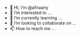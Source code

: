 - 👋 Hi, I’m @afnaany
- 👀 I’m interested in ...
- 🌱 I’m currently learning ...
- 💞️ I’m looking to collaborate on ...
- 📫 How to reach me ...

<!---
afnaany/afnaany is a ✨ special ✨ repository because its `README.md` (this file) appears on your GitHub profile.
You can click the Preview link to take a look at your changes.
--->
